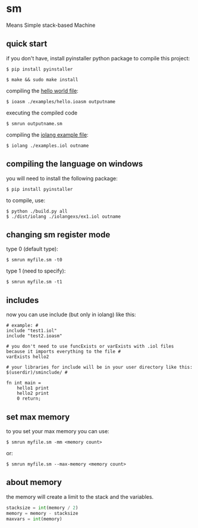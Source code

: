 # sm

Means Simple stack-based Machine

## quick start

if you don't have, install pyinstaller python package to compile this project:
```console
$ pip install pyinstaller
```

```console
$ make && sudo make install
```

compiling the [hello world file](./examples/hello.ioasm):
```console
$ ioasm ./examples/hello.ioasm outputname
```

executing the compiled code

```console
$ smrun outputname.sm
```

compiling the [iolang example file](./examples.iol):
```console
$ iolang ./examples.iol outname
```

## compiling the language on windows

you will need to install the following package:
```console
$ pip install pyinstaller
```

to compile, use:
```console
$ python ./build.py all
$ ./dist/iolang ./iolangexs/ex1.iol outname
```

## changing sm register mode

type 0 (default type):
```console
$ smrun myfile.sm -t0
```

type 1 (need to specify):
```console
$ smrun myfile.sm -t1
```

## includes

now you can use include (but only in iolang)
like this:
```iolang
# example: #
include "test1.iol"
include "test2.ioasm"

# you don't need to use funcExists or varExists with .iol files because it imports everything to the file #
varExists hello2

# your libraries for include will be in your user directory like this: $(userdir)/sminclude/ #

fn int main =
    hello1 print
    hello2 print
    0 return;
```

## set max memory

to you set your max memory you can use:

```console
$ smrun myfile.sm -mm <memory count>
```

or:

```console
$ smrun myfile.sm --max-memory <memory count>
```

## about memory

the memory will create a limit to the stack and the variables.

```python
stacksize = int(memory / 2)
memory = memory - stacksize
maxvars = int(memory)
```